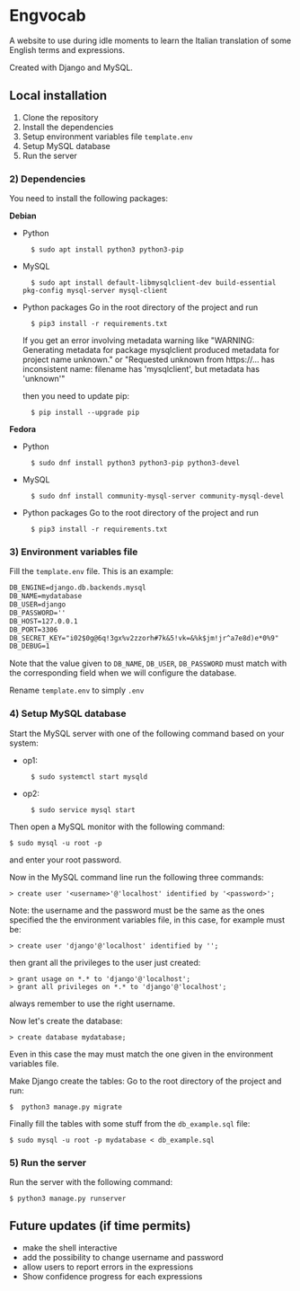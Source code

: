 ﻿# Engvocab

A website to use during idle moments to learn the Italian translation of some English terms and expressions.

Created with Django and MySQL.

## Local installation

1. Clone the repository
2. Install the dependencies
3. Setup environment variables file `template.env`
5. Setup MySQL database
6. Run the server

### 2) Dependencies

You need to install the following packages:

**Debian**

- Python

		$ sudo apt install python3 python3-pip

- MySQL

		$ sudo apt install default-libmysqlclient-dev build-essential pkg-config mysql-server mysql-client

- Python packages
	Go in the root directory of the project and run
	
		$ pip3 install -r requirements.txt

	If you get an error involving metadata warning like
	"WARNING: Generating metadata for package mysqlclient produced metadata for project name unknown."
	or
	"Requested unknown from https://... has inconsistent name: filename has 'mysqlclient', but metadata has 'unknown'"

	then you need to update pip:

		$ pip install --upgrade pip

**Fedora**

- Python

		$ sudo dnf install python3 python3-pip python3-devel

- MySQL

		$ sudo dnf install community-mysql-server community-mysql-devel

- Python packages
	Go to the root directory of the project and run
	
		$ pip3 install -r requirements.txt
	
### 3) Environment variables file

Fill the `template.env` file.
This is an example:
```txt
DB_ENGINE=django.db.backends.mysql
DB_NAME=mydatabase
DB_USER=django
DB_PASSWORD=''
DB_HOST=127.0.0.1
DB_PORT=3306
DB_SECRET_KEY="i02$0g@6q!3gx%v2zzorh#7k&5!vk=&%k$jm!jr^a7e8d)e*0%9"
DB_DEBUG=1
```
Note that the value given to `DB_NAME`, `DB_USER`, `DB_PASSWORD` must match with the corresponding field when we will configure the database.

Rename `template.env` to simply `.env`

### 4) Setup MySQL database

Start the MySQL server with one of the following command based on your system:

- op1:
	
		$ sudo systemctl start mysqld

- op2:

		$ sudo service mysql start

Then open a MySQL monitor with the following command:

	$ sudo mysql -u root -p

and enter your root password.

Now in the MySQL command line run the following three commands:

	> create user '<username>'@'localhost' identified by '<password>';
	
Note: the username and the password must be the same as the ones specified the the environment variables file, in this case, for example must be:

	> create user 'django'@'localhost' identified by '';

then grant all the privileges to the user just created:

	> grant usage on *.* to 'django'@'localhost';
	> grant all privileges on *.* to 'django'@'localhost';

always remember to use the right username.

Now let's create the database:

	> create database mydatabase;

Even in this case the may must match the one given in the environment variables file.

Make Django create the tables:
Go to the root directory of the project and run:

	$  python3 manage.py migrate

Finally fill the tables with some stuff from the `db_example.sql` file:

	$ sudo mysql -u root -p mydatabase < db_example.sql

### 5) Run the server

Run the server with the following command:

	$ python3 manage.py runserver

## Future updates (if time permits)

- make the shell interactive
- add the possibility to change username and password
- allow users to report errors in the expressions
- Show confidence progress for each expressions

